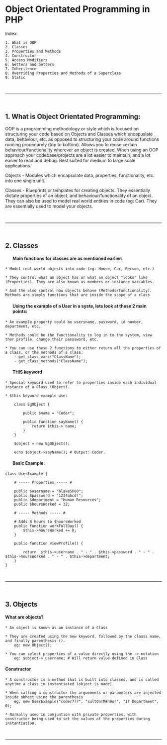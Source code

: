 # Object Orientated Programming in PHP

Index:

    1. What is OOP
    2. Classes
    3. Properties and Methods
    4. Constructor
    5. Access Modifiers
    6. Getters and Setters
    7. Inheritence
    8. Overriding Properties and Methods of a Superclass
    9. Static

<br>
<hr>
<br>

## 1. What is Object Orientated Programming:

OOP is a programming methodology or style which is focused on structuring your code based on Objects and Classes which encapuslate data, behaviour, etc. as opposed to structuring your code around functions running procedurely (top to bottom).
Allows you to reuse certain behaviour/functionality wherever an object is created. When using an OOP approach your codebase/projects are a lot easier to maintain, and a lot easier to read and debug. Best suited for medium to large scale applications.

Objects - Modules which encapsulate data, properties, functionality, etc. into one single unit.

Classes - Blueprints or templates for creating objects. They essentially dictate properties of an object, and behaviour/functionality of an object. They can also be used to model real world entities in code (eg: Car). They are essentially used to model your objects.

<br>
<hr>
<br>

## 2. Classes


#### <ul>Main functions for classes are as mentioned earlier:</ul>
    
    * Model real world objects into code (eg: House, Car, Person, etc.)

    * They control what an object has or what an object "looks" like (Properties). They are also known as members or instance variables.

    * And the also control how objects behave (Methods/functionality). Methods are simply functions that are inside the scope of a class



#### <ul>Using the example of a User in a syste, lets look at these 2 main points:</ul>
    
    * An example property could be usersname, password, id number, department, etc.

    * Methods could be the functionality to log in to the system, view ther profile, change their passsword, etc.

    * You can use these 2 functions to either return all the properties of a class, or the methods of a class.
        - get_class_vars("ClassName");
        - get_class_methods("ClassName");

#### <ul>THIS keyword</ul>

    * Special keyword used to refer to properties inside each individual instance of a Class (Object).

    * $this keyword example use: 

        class EgObject {
        
            public $name = "Coder";
        
            public function sayName() {
                return $this-> name;
            }
        }
        
        $object = new EgObject();

        echo $object->sayName(); # Output: Coder.


#### <ul>Basic Example:</ul>

    class UserExample {

        # ----- Properties ----- #

        public $username = "blake5660";
        public $password = "1234abcd!";
        public $department = "Human Resources";
        public $hoursWorked = 32;

        # ----- Methods ----- #

        # Adds 8 hours to $hoursWorked
        public function workFullDay() {
            $this->hoursWorked += 8;
        }

        public function viewProfile() {

            return  $this->username . " - " . $this->password . " - " . $this->hoursWorked . " - " . $this->department;
        }
    }

<br>
<hr>
<br>

## 3. Objects

#### What are objects?

    * An object is known as an instance of a Class

    * They are created using the new keyword, followed by the classs name, and finally parenthesis ().
        eg: new Object();

    * You can select properties of a value directly using the -> notation
        eg: $object-> username; # Will return value defined in Class

#### Constructor

    * A constructor is a method that is built into classes, and is called anytime a class in instantiated (object is made).

    * When calling a constructor the arguements or parameters are injected inside obhect using the parenthesis
        eg: new UserExample("coder777", "sult0n!M#n9o!", "IT Department", 0);

    * Normally used in conjuntion with private properties, with constructor being used to set the values of the properties during instantiation.

<br>
<hr>
<br>
